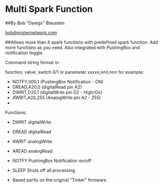 Multi Spark Function
=========================
##By Bob "Dawgs" Blaustein

   bob@misternetwork.com


##Allows more than 4 spark functions with predefined spark function.  Add more functions as you need.
Also integrated with PushingBox and notification toggle.


Command string format is:   

function, value, switch 0/1 or parameter
                    xxxxx,nnn,nnn
 for example: 
* NOTFY,000,1    (PushingBox Notification - ON)
* DREAD,A20,0    (digitalRead pin A2) 
* DWRIT,D20,1    (digitalWrite pin D2 - High/On)
* AWRIT,A20,255  (AnalogWrite pin A2 - 255) 
*


Functions:
* DWRIT  digitalWrite
* DREAD  digitalRead
* AWRIT  analogWrite
* AREAD  analogRead
* NOTFY  PushingBox Notification on/off 
* SLEEP  Shuts off all processing


* Based partly on the original "Tinker" firmware


